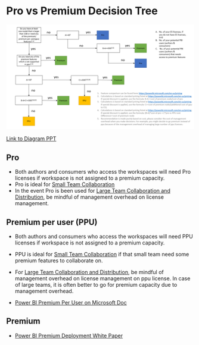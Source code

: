 # Pro vs Premium Decision Tree


![decisiontree.png](images/DecisionTree.PNG)

[Link to Diagram PPT](https://github.com/lipinght/pbideployment/blob/main/ProvsPremium/images/ProvsPremiumDecisionTree.pptx)


## Pro

* Both authors and consumers who access the workspaces will need Pro licenses if workspace is not assigned to a premium capacity.
* Pro is ideal for [Small Team Collaboration](https://github.com/lipinght/pbideployment/blob/main/DeploymentPatterns/DeploymentPatterns.md#small-team-collaboration)
* In the event Pro is been used for [Large Team Collaboration and Distribution](https://github.com/lipinght/pbideployment/blob/main/DeploymentPatterns/DeploymentPatterns.md#large-team-collaboration-and-distribution), be mindful of management overhead on license management. 

## Premium per user (PPU)

* Both authors and consumers who access the workspaces will need PPU licenses if workspace is not assigned to a premium capacity.
* PPU is ideal for [Small Team Collaboration](https://github.com/lipinght/pbideployment/blob/main/DeploymentPatterns/DeploymentPatterns.md#small-team-collaboration) if that small team need some premium features to collaborate on.
* For [Large Team Collaboration and Distribution](https://github.com/lipinght/pbideployment/blob/main/DeploymentPatterns/DeploymentPatterns.md#large-team-collaboration-and-distribution), be mindful of management overhead on license management on ppu license. In case of large teams, it is often better to go for premium capacity due to management overhead.

* [Power BI Premium Per User on Microsoft Doc](https://docs.microsoft.com/en-us/power-bi/admin/service-premium-per-user-faq)

## Premium                                                                                                                                      

* [Power BI Premium Deployment White Paper](https://docs.microsoft.com/en-us/power-bi/guidance/whitepaper-powerbi-premium-deployment)


